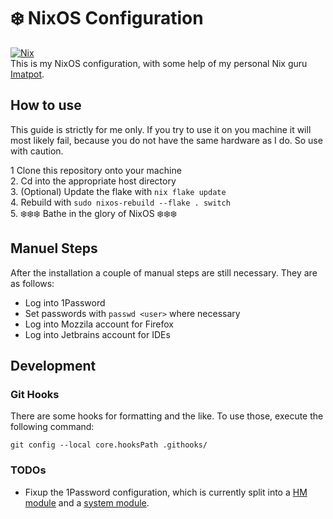 # ❄️ NixOS Configuration
[![Nix](https://img.shields.io/badge/built%20with-Nix-5277C3.svg?style=flat-square&logo=NixOS&logoColor=white)](https://nixos.org)  
This is my NixOS configuration, with some help of my personal Nix guru  [Imatpot](https://github.com/imatpot/dotfiles).

## How to use
This guide is strictly for me only. If you try to use it on you machine it will most likely fail, because you do not have the same hardware as I do. So use with caution. 

1 Clone this repository onto your machine  
2. Cd into the appropriate host directory  
3. (Optional) Update the flake with `nix flake update`  
4. Rebuild with `sudo nixos-rebuild --flake . switch`  
5. ❄️❄️❄️ Bathe in the glory of NixOS ❄️❄️❄️  

## Manuel Steps
After the installation a couple of manual steps are still necessary. They are as follows:
- Log into 1Password
- Set passwords with `passwd <user>` where necessary 
- Log into Mozzila account for Firefox
- Log into Jetbrains account for IDEs

## Development

### Git Hooks
There are some hooks for formatting and the like. To use those, execute the following command:
```shell
git config --local core.hooksPath .githooks/
``` 

### TODOs
- Fixup the 1Password configuration, which is currently split into a [HM module](./homeManagerModules/applications/1password) and a [system module](./nixosModules/1Password/).